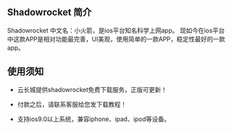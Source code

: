 
<span id="menu_index_1" name="menu_index_1"></span><h2>Shadowrocket 简介</h2>
<p>Shadowrocket 中文名：小火箭，是ios平台知名科学上网app。 现如今在ios平台中这款APP是相对功能最完善，UI美观，使用简单的一款APP，稳定性最好的一款app。</p>
<!--more-->
<span id="menu_index_2" name="menu_index_2"></span><h2>使用须知</h2>
<ul>
<li><p>云长城提供shadowrocket免费下载服务，正版可更新！</p></li>
<li><p>付款之后，请联系客服给您发下载教程！</p></li>
<li><p>支持ios9.0以上系统，兼容iphone、ipad、ipod等设备。</p></li>






